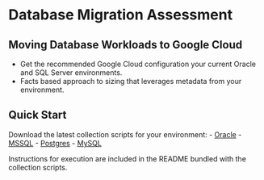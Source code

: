# Database Migration Assessment

## Moving Database Workloads to Google Cloud

- Get the recommended Google Cloud configuration your current Oracle and SQL Server environments.
- Facts based approach to sizing that leverages metadata from your environment.

## Quick Start

Download the latest collection scripts for your environment:
    - [Oracle](https://github.com/GoogleCloudPlatform/database-assessment/releases/latest/download/db-migration-assessment-collection-scripts-oracle.zip)
    - [MSSQL](https://github.com/GoogleCloudPlatform/database-assessment/releases/latest/download/db-migration-assessment-collection-scripts-sqlserver.zip)
    - [Postgres](https://github.com/GoogleCloudPlatform/database-assessment/releases/latest/download/db-migration-assessment-collection-scripts-postgres.zip)
    - [MySQL](https://github.com/GoogleCloudPlatform/database-assessment/releases/latest/download/db-migration-assessment-collection-scripts-mysql.zip)


Instructions for execution are included in the README bundled with the collection scripts.
